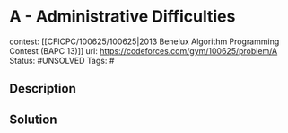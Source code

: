 # A - Administrative Difficulties

contest: [[CFICPC/100625/100625|2013 Benelux Algorithm Programming Contest (BAPC 13)]]
url: https://codeforces.com/gym/100625/problem/A
Status: #UNSOLVED
Tags: #

## Description

## Solution

